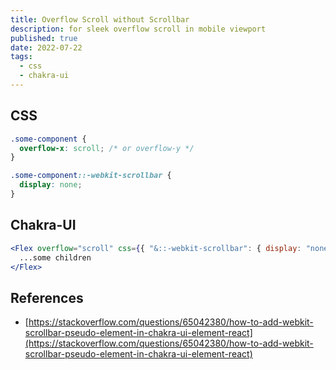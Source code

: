 ```yaml
---
title: Overflow Scroll without Scrollbar
description: for sleek overflow scroll in mobile viewport
published: true
date: 2022-07-22
tags:
  - css
  - chakra-ui
---
```


## CSS

```css
.some-component {
  overflow-x: scroll; /* or overflow-y */
}

.some-component::-webkit-scrollbar {
  display: none;
}
```

## Chakra-UI

```jsx
<Flex overflow="scroll" css={{ "&::-webkit-scrollbar": { display: "none" } }}>
  ...some children
</Flex>
```

## References

- [https://stackoverflow.com/questions/65042380/how-to-add-webkit-scrollbar-pseudo-element-in-chakra-ui-element-react](https://stackoverflow.com/questions/65042380/how-to-add-webkit-scrollbar-pseudo-element-in-chakra-ui-element-react)
